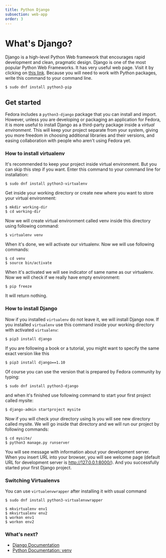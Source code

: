 ```yaml
---
title: Python Django      
subsection: web-app
order: 3
---
```


# What's Django?

Django is a high-level Python Web framework that encourages rapid development and clean, pragmatic design. 
Django is one of the most popular Python Web Frameworks. It has very useful web page. Visit it by clicking on [this link](https://www.djangoproject.com/). 
Because you will need to work with Python packages, write this command to your command line.

```
$ sudo dnf install python3-pip
```

## Get started

Fedora includes a `python3-django` package that you can install and import.
However, unless you are developing or packaging an application for Fedora, it is more useful to install Django as a third-party package inside a *virtual environment*.
This will keep your project separate from your system, giving you more freedom in choosing additional libraries and their versions, and easing collaboration with people who aren't using Fedora yet.

### How to install virtualenv

It's recommended to keep your project inside virtual environment. But you can skip this step if you want. 
Enter this command to your command line for installation:

```
$ sudo dnf install python3-virtualenv
```


Get inside your working directory or create new where you want to store your virtual environment:

```
$ mkdir working-dir
$ cd working-dir
```

Now we will create virtual environment called venv inside this directory using following command:

```
$ virtualenv venv
```

When it's done, we will activate our virtualenv. Now we will use following commands:

```
$ cd venv
$ source bin/activate
```

When it's activated we will see indicator of same name as our virtualenv. 
Now we will check if we really have empty environment:

```
$ pip freeze
```

It will return nothing.

### How to install Django

Now if you installed `virtualenv` do not leave it, we will install Django now. If you installed `virtualenv` use this command 
inside your working directory with activated `virtualenv`:

```
$ pip3 install django
```

If you are following a book or a tutorial, you might want to specify the same exact version like this

```
$ pip3 install django==1.10
```


Of course you can use the version that is prepared by Fedora community by typing:

```
$ sudo dnf install python3-django
```

and when it's finished use following command to start your first project called mysite:

```
$ django-admin startproject mysite
```

Now if you will check your directory using ls you will see new directory called mysite. We 
will go inside that directory and we will run our project by following commands:

```
$ cd mysite/
$ python3 manage.py runserver
```

You will see message with information about your development server. When you insert URL into your browser, 
you will see welcome page (default URL for development server is http://127.0.0.1:8000/).
And you successfully started your first Django project.

### Switching Virtualenvs

You can use `virtualenvwrapper` after installing it with usual command

```
$ sudo dnf install python3-virtualenvwrapper
```

```
$ mkvirtualenv env1
$ mkvirtualenv env2
$ workon env1
$ workon env2
```

### What's next?

 * [Django Documentation](https://docs.djangoproject.com/)
 * [Python Documentation: venv](https://docs.python.org/3/library/venv.html#module-venv)

